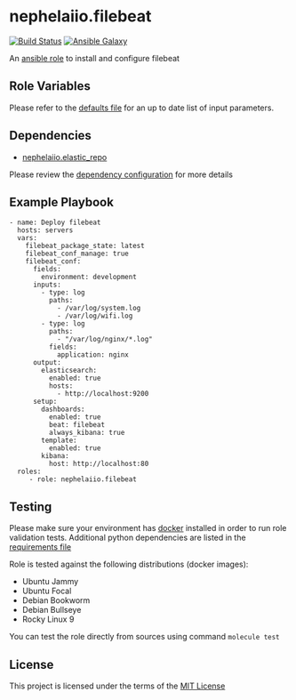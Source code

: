 # nephelaiio.filebeat

[![Build Status](https://github.com/nephelaiio/ansible-role-filebeat/workflows/molecule.yml/badge.svg)](https://github.com/nephelaiio/ansible-role-filebeat/actions/workflows/molecule.yml)
[![Ansible Galaxy](http://img.shields.io/badge/ansible--galaxy-nephelaiio.filebeat-blue.svg)](https://galaxy.ansible.com/nephelaiio/filebeat/)

An [ansible role](https://galaxy.ansible.com/nephelaiio/filebeat) to install and configure filebeat

## Role Variables

Please refer to the [defaults file](/defaults/main.yml) for an up to date list of input parameters.

## Dependencies

* [nephelaiio.elastic_repo](https://galaxy.ansible.com/nephelaiio/elastic_repo/)

Please review the [dependency configuration](/meta/main.yml) for more details

## Example Playbook

```
- name: Deploy filebeat
  hosts: servers
  vars:
    filebeat_package_state: latest
    filebeat_conf_manage: true
    filebeat_conf:
      fields:
        environment: development
      inputs:
        - type: log
          paths:
            - /var/log/system.log
            - /var/log/wifi.log
        - type: log
          paths:
            - "/var/log/nginx/*.log"
          fields:
            application: nginx
      output:
        elasticsearch:
          enabled: true
          hosts:
            - http://localhost:9200
      setup:
        dashboards:
          enabled: true
          beat: filebeat
          always_kibana: true
        template:
          enabled: true
        kibana:
          host: http://localhost:80
  roles:
     - role: nephelaiio.filebeat
```

## Testing

Please make sure your environment has [docker](https://www.docker.com) installed in order to run role validation tests. Additional python dependencies are listed in the [requirements file](https://github.com/nephelaiio/ansible-role-requirements/blob/master/requirements.txt)

Role is tested against the following distributions (docker images):
  * Ubuntu Jammy
  * Ubuntu Focal
  * Debian Bookworm
  * Debian Bullseye
  * Rocky Linux 9

You can test the role directly from sources using command ` molecule test `

## License

This project is licensed under the terms of the [MIT License](/LICENSE)
